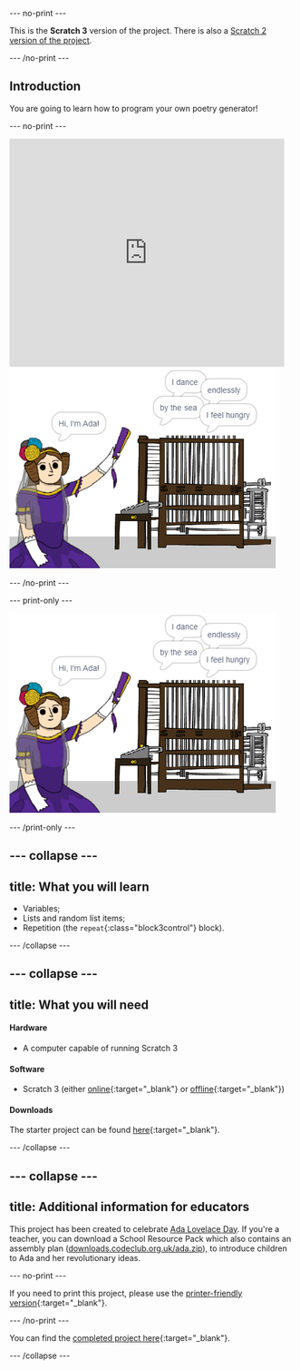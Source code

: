 --- no-print ---

This is the **Scratch 3** version of the project. There is also a [Scratch 2 version of the project](https://projects.raspberrypi.org/en/projects/poetry-generator-scratch2).

--- /no-print ---

## Introduction

You are going to learn how to program your own poetry generator!

--- no-print ---

<div class="scratch-preview">
  <iframe allowtransparency="true" width="485" height="402" src="https://scratch.mit.edu/projects/embed/77844926/?autostart=false" frameborder="0" scrolling="no"></iframe>
  <img src="images/poetry-final.png">
</div>

--- /no-print ---

--- print-only ---

![game screenshot](images/poetry-final.png)

--- /print-only ---

--- collapse ---
---
title: What you will learn
---

+ Variables;
+ Lists and random list items;
+ Repetition (the `repeat`{:class="block3control"} block).

--- /collapse ---

--- collapse ---
---
title: What you will need
---

#### Hardware

+ A computer capable of running Scratch 3

#### Software

+ Scratch 3 (either [online](https://rpf.io/scratchon){:target="_blank"} or [offline](https://rpf.io/scratchoff){:target="_blank"})

#### Downloads

The starter project can be found [here](https://rpf.io/p/en/poetry-generator-go){:target="_blank"}.

--- /collapse ---

--- collapse ---
---
title: Additional information for educators
---

This project has been created to celebrate [Ada Lovelace Day](https://findingada.com). If you're a teacher, you can download a School Resource Pack which also contains an assembly plan ([downloads.codeclub.org.uk/ada.zip](https://downloads.codeclub.org.uk/ada.zip)), to introduce children to Ada and her revolutionary ideas.

--- no-print ---

If you need to print this project, please use the [printer-friendly version](https://projects.raspberrypi.org/en/projects/poetry-generator/print){:target="_blank"}.

--- /no-print ---

You can find the [completed project here](https://rpf.io/p/en/poetry-generator-get){:target="_blank"}.

--- /collapse ---
